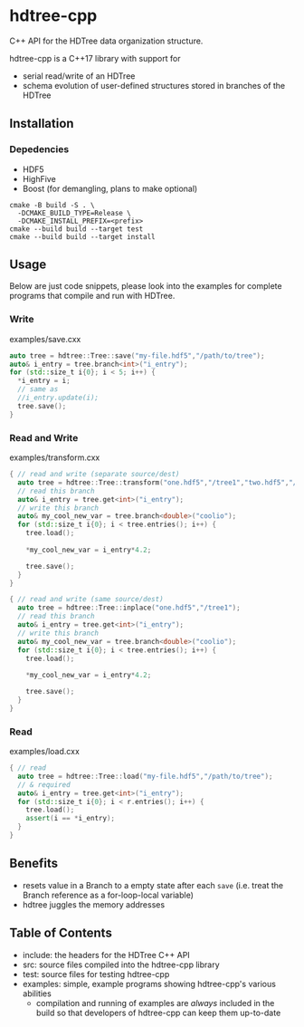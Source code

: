 # hdtree-cpp
C++ API for the HDTree data organization structure.

hdtree-cpp is a C++17 library with support for 
- serial read/write of an HDTree
- schema evolution of user-defined structures stored in branches of the HDTree

## Installation
### Depedencies
- HDF5
- HighFive
- Boost (for demangling, plans to make optional)

```
cmake -B build -S . \
  -DCMAKE_BUILD_TYPE=Release \
  -DCMAKE_INSTALL_PREFIX=<prefix>
cmake --build build --target test
cmake --build build --target install
```

## Usage
Below are just code snippets, please look into the examples for complete
programs that compile and run with HDTree.

### Write 
examples/save.cxx
```cpp
auto tree = hdtree::Tree::save("my-file.hdf5","/path/to/tree");
auto& i_entry = tree.branch<int>("i_entry");
for (std::size_t i{0}; i < 5; i++) {
  *i_entry = i;
  // same as
  //i_entry.update(i);
  tree.save();
}
```

### Read and Write
examples/transform.cxx
```cpp
{ // read and write (separate source/dest)
  auto tree = hdtree::Tree::transform("one.hdf5","/tree1","two.hdf5","/tree2");
  // read this branch
  auto& i_entry = tree.get<int>("i_entry");
  // write this branch
  auto& my_cool_new_var = tree.branch<double>("coolio");
  for (std::size_t i{0}; i < tree.entries(); i++) {
    tree.load();
    
    *my_cool_new_var = i_entry*4.2;    

    tree.save();
  }
}

{ // read and write (same source/dest)
  auto tree = hdtree::Tree::inplace("one.hdf5","/tree1");
  // read this branch
  auto& i_entry = tree.get<int>("i_entry");
  // write this branch
  auto& my_cool_new_var = tree.branch<double>("coolio");
  for (std::size_t i{0}; i < tree.entries(); i++) {
    tree.load();
    
    *my_cool_new_var = i_entry*4.2;    

    tree.save();
  }
}
```

### Read
examples/load.cxx
```cpp
{ // read
  auto tree = hdtree::Tree::load("my-file.hdf5","/path/to/tree");
  // & required
  auto& i_entry = tree.get<int>("i_entry");
  for (std::size_t i{0}; i < r.entries(); i++) {
    tree.load();
    assert(i == *i_entry);
  }
}
```

## Benefits
- resets value in a Branch to a empty state after each `save`
  (i.e. treat the Branch reference as a for-loop-local variable)
- hdtree juggles the memory addresses

## Table of Contents
- include: the headers for the HDTree C++ API
- src: source files compiled into the hdtree-cpp library
- test: source files for testing hdtree-cpp
- examples: simple, example programs showing hdtree-cpp's various abilities
  - compilation and running of examples are _always_ included in the build
    so that developers of hdtree-cpp can keep them up-to-date
